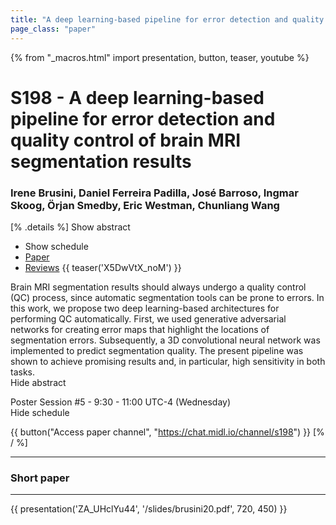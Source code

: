 ```yaml
---
title: "A deep learning-based pipeline for error detection and quality control of brain MRI segmentation results"
page_class: "paper"
---
```


{% from "_macros.html" import presentation, button, teaser, youtube %}

# S198 - A deep learning-based pipeline for error detection and quality control of brain MRI segmentation results

### Irene Brusini, Daniel Ferreira Padilla, José Barroso, Ingmar Skoog, Örjan Smedby, Eric Westman, Chunliang Wang

[% .details %]
<a class="toggle_visibility" data-selector=".abstract" data-level="3">Show abstract</a>
- <a class="toggle_visibility" data-selector=".schedule" data-level="3">Show schedule</a>
- <a href="https://openreview.net/pdf?id=sqbpwcNetg">Paper</a>
- <a href="https://openreview.net/forum?id=sqbpwcNetg">Reviews</a>
{{ teaser('X5DwVtX_noM') }}

<p>
    <span class="abstract">
        Brain MRI segmentation results should always undergo a quality control (QC) process, since automatic segmentation tools can be prone to errors. In this work, we propose two deep learning-based architectures for performing QC automatically. First, we used generative adversarial networks for creating error maps that highlight the locations of segmentation errors. Subsequently, a 3D convolutional neural network was implemented to predict segmentation quality. The present pipeline was shown to achieve promising results and, in particular, high sensitivity in both tasks.
        <br>
        <span class="actions"><a class="toggle_visibility" data-level="2">Hide abstract</a></span>
    </span>
</p>

<p>
    <span class="schedule">
        Poster Session #5  - 9:30 - 11:00 UTC-4 (Wednesday)
        <br>
        <span class="actions"><a class="toggle_visibility" data-level="2">Hide schedule</a></span>
    </span>
</p>

{{ button("Access paper channel", "https://chat.midl.io/channel/s198") }}
[% / %]

---


### Short paper

---

{{ presentation('ZA_UHclYu44', '/slides/brusini20.pdf', 720, 450) }}